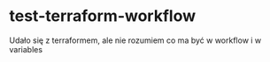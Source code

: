 # test-terraform-workflow
Udało się z terraformem, ale nie rozumiem co ma być w workflow i w variables
